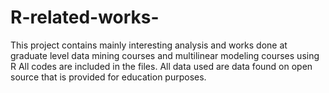 # R-related-works-
This project contains mainly interesting analysis and works done at graduate level data mining courses and multilinear modeling courses using R 
All codes are included in the files. 
All data used are data found on open source that is provided for education purposes. 
